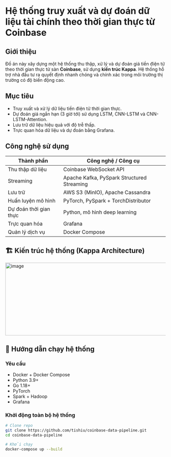 
# Hệ thống truy xuất và dự đoán dữ liệu tài chính theo thời gian thực từ Coinbase

##  Giới thiệu
Đồ án này xây dựng một hệ thống thu thập, xử lý và dự đoán giá tiền điện tử theo thời gian thực từ sàn **Coinbase**, sử dụng **kiến trúc Kappa**. Hệ thống hỗ trợ nhà đầu tư ra quyết định nhanh chóng và chính xác trong môi trường thị trường có độ biến động cao.

##  Mục tiêu
- Truy xuất và xử lý dữ liệu tiền điện tử thời gian thực.
- Dự đoán giá ngắn hạn (3 giờ tới) sử dụng LSTM, CNN-LSTM và CNN-LSTM-Attention.
- Lưu trữ dữ liệu hiệu quả với độ trễ thấp.
- Trực quan hóa dữ liệu và dự đoán bằng Grafana.

##  Công nghệ sử dụng

| Thành phần             | Công nghệ / Công cụ                        |
|------------------------|--------------------------------------------|
| Thu thập dữ liệu       | Coinbase WebSocket API                     |
| Streaming              | Apache Kafka, PySpark Structured Streaming |
| Lưu trữ                | AWS S3 (MinIO), Apache Cassandra           |
| Huấn luyện mô hình     | PyTorch, PySpark + TorchDistributor        |
| Dự đoán thời gian thực | Python, mô hình deep learning              |
| Trực quan hóa          | Grafana                                    |
| Quản lý dịch vụ        | Docker Compose                             |

## 🏗️ Kiến trúc hệ thống (Kappa Architecture)
<img width="735" height="228" alt="image" src="https://github.com/user-attachments/assets/c88e6673-c469-4671-bcbb-c45c33097dc6" />

## 🔧 Hướng dẫn chạy hệ thống

### Yêu cầu
- Docker + Docker Compose
- Python 3.9+
- Go 1.18+
- PyTorch
- Spark + Hadoop
- Grafana

### Khởi động toàn bộ hệ thống

```bash
# Clone repo
git clone https://github.com/tishiu/coinbase-data-pipeline.git
cd coinbase-data-pipeline

# Khởi chạy 
docker-compose up --build


